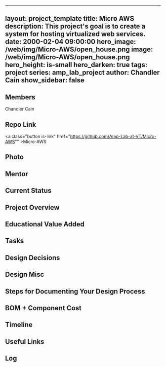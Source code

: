 
---
layout: project_template
title: Micro AWS
description: This project's goal is to create a system for hosting virtualized web services.
date: 2000-02-04 09:00:00
hero_image: /web/img/Micro-AWS/open_house.png
image: /web/img/Micro-AWS/open_house.png
hero_height: is-small
hero_darken: true
tags: project
series: amp_lab_project
author: Chandler Cain
show_sidebar: false
---



## Members
Chandler Cain

## Repo Link
<a class="button is-link" href="https://github.com/Amp-Lab-at-VT/Micro-AWS"" >Micro-AWS</a>

## Photo

## Mentor

## Current Status

## Project Overview


## Educational Value Added


## Tasks

## Design Decisions

## Design Misc

## Steps for Documenting Your Design Process

## BOM + Component Cost

## Timeline

## Useful Links

## Log
            